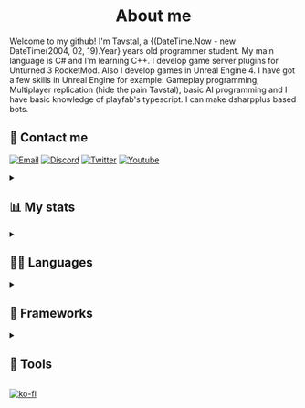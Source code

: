 
<h1 align="Center">About me</h1>

Welcome to my github! I'm Tavstal, a {(DateTime.Now - new DateTime(2004, 02, 19).Year} years old programmer student. My main language is C# and I'm learning C++. I develop game server plugins for Unturned 3 RocketMod. Also I develop games in Unreal Engine 4. I have got a few skills in Unreal Engine for example: Gameplay programming, Multiplayer replication (hide the pain Tavstal), basic AI programming and I have basic knowledge of playfab's typescript. I can make dsharpplus based bots.

## 📱 Contact me
[![Email](https://img.shields.io/badge/Gmail-D14836?style=for-the-badge&logo=gmail&logoColor=white)](mailto:tavstal@gmail.com)
[![Discord](https://img.shields.io/badge/Discord-7289DA?style=for-the-badge&logo=discord&logoColor=white)](https://discordapp.com/users/623916151176560670)
[![Twitter](https://img.shields.io/badge/Twitter-1DA1F2?style=for-the-badge&logo=twitter&logoColor=white)](https://twitter.com/tavstal)
[![Youtube](https://img.shields.io/badge/YouTube-FF0000?style=for-the-badge&logo=youtube&logoColor=white)](https://youtube.com/channel/UCPEBKze3LKv3VgqsPj-9D_A)

<details>
<summary><h2>📊 My stats</h2></summary>
<br>

<img style="float:left" src="https://github-readme-stats-z7shewh34-tavstaldev.vercel.app/api?username=TavstalDev&user=TavstalDev&show_icons=true&theme=tokyonight&count_private=true" alt="Please reload the page to see my stat."/>

<img style="float:left" src="https://github-readme-streak-stats.herokuapp.com/?user=TavstalDev&theme=tokyonight&count_private=true" alt="mystreak"/>

![Please reload the page to see my top prog. languages](https://github-readme-stats-z7shewh34-tavstaldev.vercel.app/api/top-langs/?username=TavstalDev&count_private=true&exclude_repo=Redstoneplugins,Unturfield&layout=compact&theme=tokyonight&langs_count=10)
</details>
  
<details>
<summary><h2>👩‍💻 Languages</h2></summary>
<br>

Language | Number of years experience |
:------------ | -----------: |
<img src="https://img.shields.io/badge/C%23-239120?style=for-the-badge&logo=c-sharp&logoColor=white" /> | `4+ years` | <!---C#--->
<img src="https://img.shields.io/badge/C%2B%2B-00599C?style=for-the-badge&logo=c%2B%2B&logoColor=white" /> | `half+ years` |  <!---C++--->
<img src="https://img.shields.io/badge/Java-ED8B00?style=for-the-badge&logo=java&logoColor=white" /> | `half+ years` |  <!---JAVA--->
<img src="https://img.shields.io/badge/JavaScript-F7DF1E?style=for-the-badge&logo=javascript&logoColor=black" /> | `1+ years` |  <!---JavaScript--->
<img src="https://img.shields.io/badge/TypeScript-007ACC?style=for-the-badge&logo=typescript&logoColor=white" /> | `half+ years` | <!---TYPESCRIPT--->
<img src="https://img.shields.io/badge/Python-3776AB?style=for-the-badge&logo=python&logoColor=white" /> | `half+ years` | <!---Python--->
<!--img src="https://img.shields.io/badge/Lua-2C2D72?style=for-the-badge&logo=lua&logoColor=white" /> | `0 years` |-->  <!---LUA--->
 
</details>
  
<details>
<summary><h2>🚀 Frameworks</h2></summary>
<br>

Framework | Number of years experience |
:------------ | -----------: | 
<img src="https://img.shields.io/badge/MySQL-00000F?style=for-the-badge&logo=mysql&logoColor=white" /> | `4+ years` |  <!---MySql--->
<img src="https://img.shields.io/badge/.NET-512BD4?style=for-the-badge&logo=dotnet&logoColor=white" /> | `4+ years` |  <!---.NET--->
<img src="https://img.shields.io/badge/-Unreal%20Engine-313131?style=for-the-badge&logo=unreal-engine&logoColor=white" /> | `3+ years` |  <!---UnrealEngine--->
<img src="https://img.shields.io/badge/Unity-100000?style=for-the-badge&logo=unity&logoColor=white" /> | `2+ years` |  <!---Unity--->
<img src="https://img.shields.io/badge/GODOT-%23FFFFFF.svg?style=for-the-badge&logo=godot-engine" /> | `0 years` |  <!---Godot--->
`CryEngine` | `0 years` | <!---CryEngine--->
 
</details>

<details>
<summary><h2>🧰 Tools</h2></summary>
<br>
  
Tool | Link
------------ | ------------
<img src="https://img.shields.io/badge/Visual_Studio-5C2D91?style=for-the-badge&logo=visual%20studio&logoColor=white" /> | [Click Me](https://visualstudio.microsoft.com/vs/older-downloads/) | <!---VisualStudio--->
<img src="https://img.shields.io/badge/Visual_Studio_Code-0078D4?style=for-the-badge&logo=visual%20studio%20code&logoColor=white" /> | [Click Me](https://code.visualstudio.com/) | <!---VS Code--->
<img src="https://img.shields.io/badge/Notepad++-90E59A.svg?style=for-the-badge&logo=notepad%2B%2B&logoColor=black" /> | [Click Me](https://notepad-plus-plus.org/downloads/) | <!---Notepad--->
<img src="https://img.shields.io/badge/-Unreal%20Engine-313131?style=for-the-badge&logo=unreal-engine&logoColor=white" /> | [Click Me](https://www.unrealengine.com/en-US/?sessionInvalidated=true) | <!---UnrealEngine--->
<img src="https://img.shields.io/badge/Unity-100000?style=for-the-badge&logo=unity&logoColor=white" /> | [Click Me](https://www.unrealengine.com/en-US/?sessionInvalidated=true) | <!---Unity--->
</details>

[![ko-fi](https://ko-fi.com/img/githubbutton_sm.svg)](https://ko-fi.com/I3I8IBWOK)
